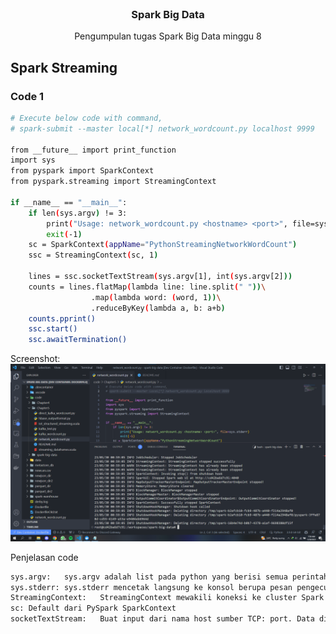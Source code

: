 <br />
<div align="center">
<h3 align="center">Spark Big Data</h3>

  <p align="center">
    Pengumpulan tugas Spark Big Data minggu 8
  </p>
</div>

## Spark Streaming
### Code 1
```sh
# Execute below code with command, 
# spark-submit --master local[*] network_wordcount.py localhost 9999

from __future__ import print_function
import sys
from pyspark import SparkContext
from pyspark.streaming import StreamingContext

if __name__ == "__main__":
    if len(sys.argv) != 3:
        print("Usage: network_wordcount.py <hostname> <port>", file=sys.stderr)
        exit(-1)
    sc = SparkContext(appName="PythonStreamingNetworkWordCount")
    ssc = StreamingContext(sc, 1)

    lines = ssc.socketTextStream(sys.argv[1], int(sys.argv[2]))
    counts = lines.flatMap(lambda line: line.split(" "))\
                  .map(lambda word: (word, 1))\
                  .reduceByKey(lambda a, b: a+b)
    counts.pprint()
    ssc.start()
    ssc.awaitTermination()


```
Screenshot: 
![image](https://github.com/fantasiavsr/spark-big-data/blob/master/code/Chapter5/00_images/1.png)

Penjelasan code
```sh
sys.argv:	sys.argv adalah list pada python yang berisi semua perintah pada command-line
sys.stderr:	sys.stderr mencetak langsung ke konsol berupa pesan pengecualian (exception) dan kesalahan
StreamingContext:	StreamingContext mewakili koneksi ke cluster Spark dan dapat digunakan untuk membuat berbagai sumber input DStream
sc:	Default dari PySpark SparkContext
socketTextStream:	Buat input dari nama host sumber TCP: port. Data diterima menggunakan soket TCP dan menerima byte ditafsirkan sebagai UTF8 yang disandikan \n baris yang dibatasi.

```

